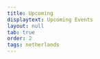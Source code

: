 ```yaml
---
title: Upcoming
displaytext: Upcoming Events
layout: null
tab: true
order: 2
tags: netherlands
---
```



